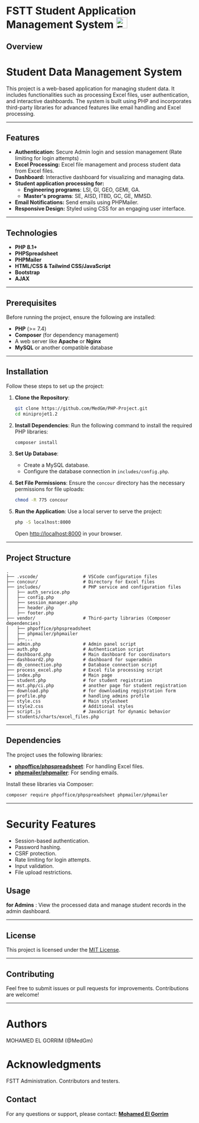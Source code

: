 # FSTT Student Application Management System <img src="https://fstt.ac.ma/Portail2023/wp-content/uploads/2023/03/Untitled-3-300x300.png" alt="FSTT Logo" width="30" height="30">


## Overview
# Student Data Management System

This project is a web-based application for managing student data. It includes functionalities such as processing Excel files, user authentication, and interactive dashboards. The system is built using PHP and incorporates third-party libraries for advanced features like email handling and Excel processing.

------

## Features
- **Authentication:** Secure Admin login and session management (Rate limiting for login attempts) .
- **Excel Processing:** Excel file management and process student data from Excel files.
- **Dashboard:** Interactive dashboard for visualizing and managing data.
- **Student application processing for:**
  - **Engineering programs**: LSI, GI, GEO, GEMI, GA.
  - **Master's programs**: SE, AISD, ITBD, GC, GE, MMSD.
- **Email Notifications:** Send emails using PHPMailer.
- **Responsive Design:** Styled using CSS for an engaging user interface.
---

## Technologies
- **PHP 8.1+**
- **PHPSpreadsheet**
- **PHPMailer**
- **HTML/CSS & Tailwind CSS/JavaScript**
- **Bootstrap**
- **AJAX**

---
## Prerequisites

Before running the project, ensure the following are installed:

- **PHP** (>= 7.4)
- **Composer** (for dependency management)
- A web server like **Apache** or **Nginx**
- **MySQL** or another compatible database

---

## Installation

Follow these steps to set up the project:

1. **Clone the Repository**:
   ```bash
   git clone https://github.com/MedGm/PHP-Project.git
   cd miniprojet1.2
   ```

2. **Install Dependencies**:
   Run the following command to install the required PHP libraries:
   ```bash
   composer install 
   ```

3. **Set Up Database**:
   - Create a MySQL database.
   - Configure the database connection in `includes/config.php`.

4. **Set File Permissions**:
   Ensure the `concour` directory has the necessary permissions for file uploads:
   ```bash
   chmod -R 775 concour
   ```

5. **Run the Application**:
   Use a local server to serve the project:
   ```bash
   php -S localhost:8000
   ```
   Open [http://localhost:8000](http://localhost:8000) in your browser.

---

## Project Structure

```
.
├── .vscode/                 # VSCode configuration files
├── concour/                 # Directory for Excel files
├── includes/                # PHP service and configuration files
│   ├── auth_service.php
│   ├── config.php
│   ├── session_manager.php
│   ├── header.php
│   ├── footer.php
├── vendor/                  # Third-party libraries (Composer dependencies)
│   ├── phpoffice/phpspreadsheet
│   ├── phpmailer/phpmailer
│   ├──...
├── admin.php                # Admin panel script
├── auth.php                 # Authentication script
├── dashboard.php            # Main dashboard for coordinators
├── dashboard2.php           # dashboard for superadmin
├── db_connection.php        # Database connection script
├── process_excel.php        # Excel file processing script
├── index.php                # Main page
├── student.php              # for student registration
├── mst.php/ci.php           # another page for student registration
├── download.php             # for downloading registration form
├── profile.php              # handling admins profile
├── style.css                # Main stylesheet
├── style2.css               # Additional styles
├── script.js                # JavaScript for dynamic behavior
├── students/charts/excel_files.php
```

---

## Dependencies

The project uses the following libraries:

- **[phpoffice/phpspreadsheet](https://phpspreadsheet.readthedocs.io/en/latest/)**: For handling Excel files.
- **[phpmailer/phpmailer](https://github.com/PHPMailer/PHPMailer)**: For sending emails.

Install these libraries via Composer:
```bash
composer require phpoffice/phpspreadsheet phpmailer/phpmailer
```

---

# Security Features

- Session-based authentication.
- Password hashing.
- CSRF protection.
- Rate limiting for login attempts.
- Input validation.
- File upload restrictions.

## Usage

**for Admins** : View the processed data and manage student records in the admin dashboard.

---
## License

This project is licensed under the [MIT License](LICENSE).

---

## Contributing

Feel free to submit issues or pull requests for improvements. Contributions are welcome!

---

# Authors

MOHAMED EL GORRIM (@MedGm)

# Acknowledgments

FSTT Administration.
Contributors and testers.

## Contact

For any questions or support, please contact:
**[Mohamed El Gorrim](mailto:elgorrim.mohamed@etu.uae.ac.ma)**
